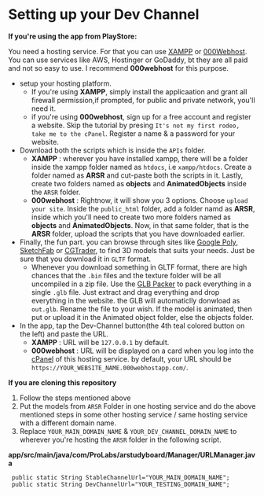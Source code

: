 # Setting up your Dev Channel

**If you're using the app from PlayStore:**

You need a hosting service. For that you can use [XAMPP](https://www.apachefriends.org/index.html) or [000Webhost](https://www.000webhost.com).
You can use services like AWS, Hostinger or GoDaddy, bt they are all paid and not so easy to use. I recommend **000webhost** for this purpose.
* setup your hosting platform.
  - If you're using **XAMPP**, simply install the applicaation and grant all firewall permission,if prompted, for public and private network, you'll need it.
  - if you're using **000webhost**, sign up for a free account and register a website. Skip the tutorial by presing `It's not my first rodeo, take me to the cPanel`. 
    Register a name & a password for your website.
* Download both the scripts which is inside the `APIs` folder.
  - **XAMPP** : wherever you have installed xampp, there will be a folder inside the xampp folder named as `htdocs`, i.e `xampp/htdocs`. Create a folder named as **ARSR**
  and cut-paste both the scripts in it. Lastly, create two folders named as **objects** and **AnimatedObjects** inside the `ARSR` folder.
  - **000webhost** : Rightnow, it will show you 3 options. Choose `upload your site`. Inside the `public_html` folder, add a folder namd as **ARSR**, inside which you'll
  need to create two more folders named as **objects** and **AnimatedObjects**. Now, in that same folder, that is the **ARSR** folder, upload the scripts that you have
  downloaded earlier.
* Finally, the fun part. you can browse through sites like [Google Poly](https://poly.google.com/), [SketchFab](https://sketchfab.com/) or [CGTrader](https://www.cgtrader.com/), to find 3D models that suits your needs. Just be sure that you download it in
`GLTF` format.
  - Whenever you download something in GLTF format, there are high chances that the `.bin` files and the texture folder will be all uncompiled in a zip file. 
  Use the [GLB Packer](https://glbpacker.glitch.me/) to pack everything in a single `.glb` file. 
  Just extract and drag everything and drop everything in the website. the GLB will automaticlly donwload as `out.glb`. Rename the file to your wish.
  If the model is animated, then put or upload it in the Animated object folder, else the objects folder.
* In the app, tap the Dev-Channel button(the 4th teal colored button on the left) and paste the URL.
  - **XAMPP** : URL will be `127.0.0.1` by default.
  - **000webhost** : URL will be displayed on a card when you log into the [cPanel](https://www.000webhost.com/members/website/list) of this hosting service.
  by default, your URL should be `https://YOUR_WEBSITE_NAME.000webhostapp.com/`.

**If you are cloning this repository**

1. Follow the steps mentioned above
2. Put the models from `ARSR` Folder in one hosting service and do the above mentioned steps in some other hosting service / same hosting service with a different domain name.
3. Replace `YOUR_MAIN_DOMAIN_NAME` & `YOUR_DEV_CHANNEL_DOMAIN_NAME` to wherever you're hosting the `ARSR` folder in the following script.

**app/src/main/java/com/ProLabs/arstudyboard/Manager/URLManager.java**

```
 public static String StableChannelUrl="YOUR_MAIN_DOMAIN_NAME";
 public static String DevChannelUrl="YOUR_TESTING_DOMAIN_NAME";
```                
